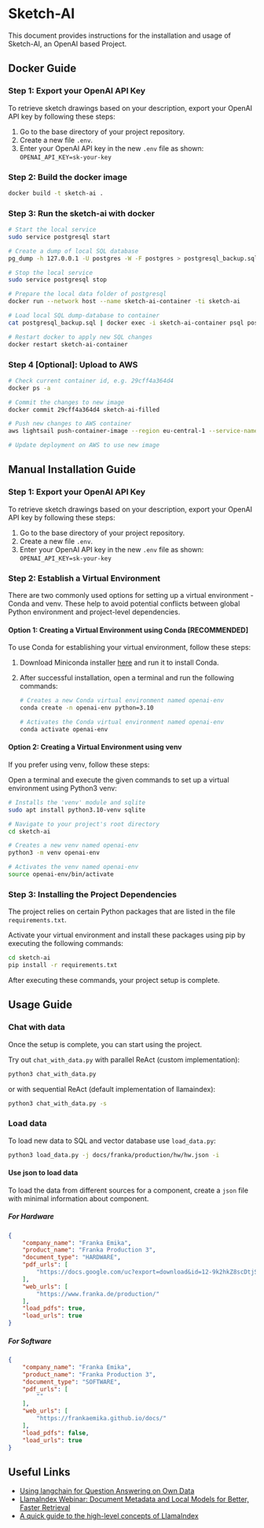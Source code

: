 # Sketch-AI

This document provides instructions for the installation and usage of Sketch-AI, an OpenAI based Project.

## Docker Guide

### Step 1: Export your OpenAI API Key

To retrieve sketch drawings based on your description, export your OpenAI API key by following these steps:

1. Go to the base directory of your project repository.
2. Create a new file `.env`.
3. Enter your OpenAI API key in the new `.env` file as shown: `OPENAI_API_KEY=sk-your-key`

### Step 2: Build the docker image

```sh
docker build -t sketch-ai .
```

### Step 3: Run the sketch-ai with docker

```sh
# Start the local service
sudo service postgresql start

# Create a dump of local SQL database
pg_dump -h 127.0.0.1 -U postgres -W -F postgres > postgresql_backup.sql

# Stop the local service
sudo service postgresql stop

# Prepare the local data folder of postgresql
docker run --network host --name sketch-ai-container -ti sketch-ai

# Load local SQL dump-database to container
cat postgresql_backup.sql | docker exec -i sketch-ai-container psql postgresql://postgres:postgres@127.0.0.1/postgres

# Restart docker to apply new SQL changes
docker restart sketch-ai-container
```

### Step 4 [Optional]: Upload to AWS

```sh
# Check current container id, e.g. 29cff4a364d4
docker ps -a

# Commit the changes to new image
docker commit 29cff4a364d4 sketch-ai-filled

# Push new changes to AWS container
aws lightsail push-container-image --region eu-central-1 --service-name sketch-ai-aws-container --label sketch-ai-gradio --image sketch-ai-filled:latest

# Update deployment on AWS to use new image
```


## Manual Installation Guide

### Step 1: Export your OpenAI API Key

To retrieve sketch drawings based on your description, export your OpenAI API key by following these steps:

1. Go to the base directory of your project repository.
2. Create a new file `.env`.
3. Enter your OpenAI API key in the new `.env` file as shown: `OPENAI_API_KEY=sk-your-key`

### Step 2: Establish a Virtual Environment

There are two commonly used options for setting up a virtual environment - Conda and venv. These help to avoid potential conflicts between global Python environment and project-level dependencies.

#### Option 1: Creating a Virtual Environment using Conda [RECOMMENDED]

To use Conda for establishing your virtual environment, follow these steps:

1. Download Miniconda installer [here](https://docs.conda.io/projects/miniconda/en/latest/index.html) and run it to install Conda.

2. After successful installation, open a terminal and run the following commands:

    ```bash
    # Creates a new Conda virtual environment named openai-env
    conda create -n openai-env python=3.10

    # Activates the Conda virtual environment named openai-env
    conda activate openai-env
    ```

#### Option 2: Creating a Virtual Environment using venv

If you prefer using venv, follow these steps:

Open a terminal and execute the given commands to set up a virtual environment using Python3 venv:

```bash
# Installs the 'venv' module and sqlite
sudo apt install python3.10-venv sqlite

# Navigate to your project's root directory
cd sketch-ai

# Creates a new venv named openai-env
python3 -m venv openai-env

# Activates the venv named openai-env
source openai-env/bin/activate
```

### Step 3: Installing the Project Dependencies

The project relies on certain Python packages that are listed in the file `requirements.txt`.

Activate your virtual environment and install these packages using pip by executing the following commands:

```bash
cd sketch-ai
pip install -r requirements.txt
```

After executing these commands, your project setup is complete.

## Usage Guide

### Chat with data

Once the setup is complete, you can start using the project.

Try out `chat_with_data.py` with parallel ReAct (custom implementation):

```bash
python3 chat_with_data.py
```

or with sequential ReAct (default implementation of llamaindex):

```bash
python3 chat_with_data.py -s
```


### Load data 
To load new data to SQL and vector database use ```load_data.py```:

```bash
python3 load_data.py -j docs/franka/production/hw/hw.json -i
```

#### Use json to load data

To load the data from different sources for a component, create a ```json``` file with minimal information about component.

##### For Hardware

```json
{
    "company_name": "Franka Emika",
    "product_name": "Franka Production 3",
    "document_type": "HARDWARE",
    "pdf_urls": [
        "https://docs.google.com/uc?export=download&id=12-9k2hkZ8scDtjSXbLt8sEjvVP4fYbLE"
    ],
    "web_urls": [
        "https://www.franka.de/production/"
    ],
    "load_pdfs": true,
    "load_urls": true
}
```

##### For Software


```json
{
    "company_name": "Franka Emika",
    "product_name": "Franka Production 3",
    "document_type": "SOFTWARE",
    "pdf_urls": [
        ""
    ],
    "web_urls": [
        "https://frankaemika.github.io/docs/"
    ],
    "load_pdfs": false,
    "load_urls": true
}
```


## Useful Links

* [Using langchain for Question Answering on Own Data](https://medium.com/@onkarmishra/using-langchain-for-question-answering-on-own-data-3af0a82789ed)
* [LlamaIndex Webinar: Document Metadata and Local Models for Better, Faster Retrieval](https://youtu.be/njzB6fm0U8g?si=h8EnIgBTsbXatoXS&t=140)
* [A quick guide to the high-level concepts of LlamaIndex](https://gpt-index.readthedocs.io/en/latest/getting_started/concepts.html)
